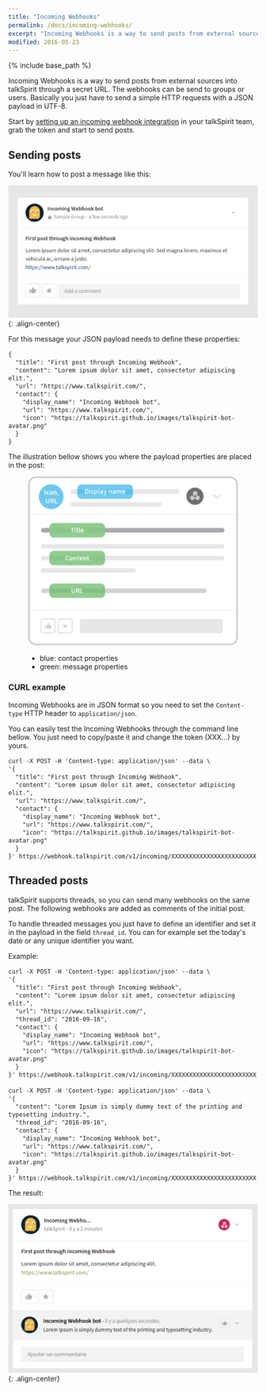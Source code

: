 ```yaml
---
title: "Incoming Webhooks"
permalink: /docs/incoming-webhooks/
excerpt: "Incoming Webhooks is a way to send posts from external sources into talkSpirit."
modified: 2016-05-23
---
```


{% include base_path %}

Incoming Webhooks is a way to send posts from external sources into talkSpirit
through a secret URL. The webhooks can be send to groups or users. Basically you
just have to send a simple HTTP requests with a JSON payload in UTF-8.

Start by [setting up an incoming webhook integration][create-incoming-webhook]
in your talkSpirit team, grab the token and start to send posts.

## Sending posts

You'll learn how to post a message like this:

![](/images/docs/post-through-incoming-webhook3.png){: .align-center}

For this message your JSON payload needs to define these properties:

    {
      "title": "First post through Incoming Webhook",
      "content": "Lorem ipsum dolor sit amet, consectetur adipiscing elit.",
      "url": "https://www.talkspirit.com/",
      "contact": {
        "display_name": "Incoming Webhook bot",
        "url": "https://www.talkspirit.com/",
        "icon": "https://talkspirit.github.io/images/talkspirit-bot-avatar.png"
      }
    }

The illustration bellow shows you where the payload properties are placed in the post:

<figure>
  <img src="/images/docs/post-webhook.png" alt="">
  <figcaption>
    <ul>
      <li>blue: contact properties</li>
      <li>green: message properties</li>
    </ul>
  </figcaption>
</figure>

### CURL example

Incoming Webhooks are in JSON format so you need to set the `Content-type` HTTP
header to `application/json`.

You can easily test the Incoming Webhooks through the command line bellow. You
just need to copy/paste it and change the token (XXX...) by yours.

    curl -X POST -H 'Content-type: application/json' --data \
    '{
      "title": "First post through Incoming Webhook",
      "content": "Lorem ipsum dolor sit amet, consectetur adipiscing elit.",
      "url": "https://www.talkspirit.com/",
      "contact": {
        "display_name": "Incoming Webhook bot",
        "url": "https://www.talkspirit.com/",
        "icon": "https://talkspirit.github.io/images/talkspirit-bot-avatar.png"
      }
    }' https://webhook.talkspirit.com/v1/incoming/XXXXXXXXXXXXXXXXXXXXXXXX

## Threaded posts

talkSpirit supports threads, so you can send many webhooks on the same post. The following
webhooks are added as comments of the initial post.

To handle threaded messages you just have to define an identifier and set it in the payload in
the field `thread_id`. You can for example set the today's date or any unique identifier you want.

Example:

    curl -X POST -H 'Content-type: application/json' --data \
    '{
      "title": "First post through Incoming Webhook",
      "content": "Lorem ipsum dolor sit amet, consectetur adipiscing elit.",
      "url": "https://www.talkspirit.com/",
      "thread_id": "2016-09-16",
      "contact": {
        "display_name": "Incoming Webhook bot",
        "url": "https://www.talkspirit.com/",
        "icon": "https://talkspirit.github.io/images/talkspirit-bot-avatar.png"
      }
    }' https://webhook.talkspirit.com/v1/incoming/XXXXXXXXXXXXXXXXXXXXXXXX

    curl -X POST -H 'Content-type: application/json' --data \
    '{
      "content": "Lorem Ipsum is simply dummy text of the printing and typesetting industry.",
      "thread_id": "2016-09-16",
      "contact": {
        "display_name": "Incoming Webhook bot",
        "url": "https://www.talkspirit.com/",
        "icon": "https://talkspirit.github.io/images/talkspirit-bot-avatar.png"
      }
    }' https://webhook.talkspirit.com/v1/incoming/XXXXXXXXXXXXXXXXXXXXXXXX


The result:

![](/images/docs/post-through-incoming-webhook4.png){: .align-center}


[create-incoming-webhook]: /docs/create-incoming-webhook/
